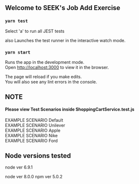 ## Welcome to SEEK's Job Add Exercise

### `yarn test`<br>

Select 'a' to run all JEST tests

also Launches the test runner in the interactive watch mode.<br>

### `yarn start`

Runs the app in the development mode.<br>
Open [http://localhost:3000](http://localhost:3000) to view it in the browser.

The page will reload if you make edits.<br>
You will also see any lint errors in the console.

## NOTE<br> 
#### Please view Test Scenarios inside ShoppingCartService.test.js<br>
EXAMPLE SCENARIO Default<br>
EXAMPLE SCENARIO Unilever<br>
EXAMPLE SCENARIO Apple<br>
EXAMPLE SCENARIO Nike<br>
EXAMPLE SCENARIO Ford<br>


## Node versions tested
node ver 6.9.1

node ver 8.0.0 npm ver 5.0.2



